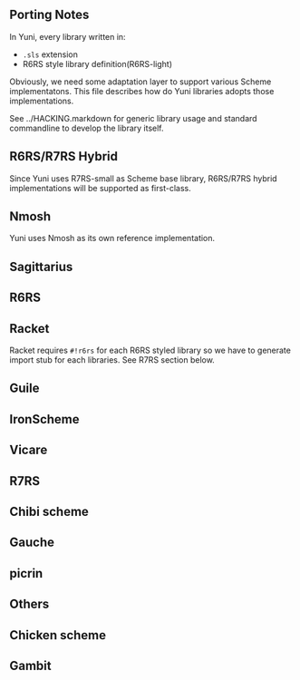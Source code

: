 Porting Notes
-------------

In Yuni, every library written in:

* `.sls` extension
* R6RS style library definition(R6RS-light)

Obviously, we need some adaptation layer to support various Scheme implementatons. This file describes how do Yuni libraries adopts those implementations.

See ../HACKING.markdown for generic library usage and standard commandline to develop the library itself.

R6RS/R7RS Hybrid
----------------

Since Yuni uses R7RS-small as Scheme base library, R6RS/R7RS hybrid implementations will be supported as first-class.

## Nmosh

Yuni uses Nmosh as its own reference implementation.

## Sagittarius

R6RS
----

## Racket

Racket requires `#!r6rs` for each R6RS styled library so we have to generate import stub for each libraries. See R7RS section below.

## Guile

## IronScheme

## Vicare

R7RS
----

## Chibi scheme

## Gauche

## picrin

Others
------

## Chicken scheme

## Gambit

